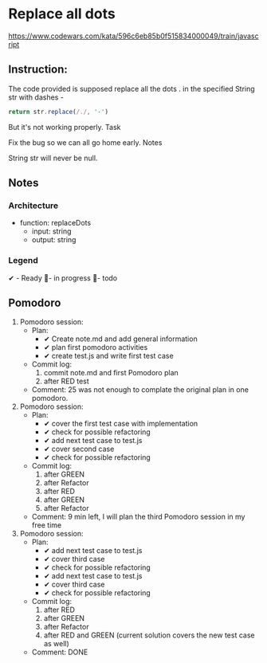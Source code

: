 # Replace all dots
https://www.codewars.com/kata/596c6eb85b0f515834000049/train/javascript
## Instruction:
The code provided is supposed replace all the dots . in the specified String str with dashes -
```javascript
return str.replace(/./, '-')
```
But it's not working properly.
Task

Fix the bug so we can all go home early.
Notes

String str will never be null.


## Notes
### Architecture
* function: replaceDots
    * input: string
    * output: string
### Legend
 ✔ - Ready
 🚧- in progress
 📃- todo
## Pomodoro
1. Pomodoro session:
    * Plan:
        * ✔ Create note.md and add general information 
        * ✔ plan first pomodoro activities
        * ✔ create test.js and write first test case
    * Commit log:
        1. commit note.md and first Pomodoro plan
        1. after RED test
    * Comment: 25 was not enough to complate the original plan in one pomodoro.
1. Pomodoro session:
    * Plan:
        * ✔ cover the first test case with implementation
        * ✔ check for possible refactoring
        * ✔ add next test case to test.js
        * ✔ cover second case
        * ✔ check for possible refactoring
    * Commit log:
        1. after GREEN
        1. after Refactor
        1. after RED
        1. after GREEN
        1. after Refactor
    * Comment: 9 min left, I will plan the third Pomodoro session in my free time
1. Pomodoro session:
    * Plan:
        * ✔ add next test case to test.js
        * ✔ cover third case
        * ✔  check for possible refactoring
        * ✔  add next test case to test.js
        * ✔ cover third case
        * ✔ check for possible refactoring
    * Commit log:
        1. after RED
        1. after GREEN
        1. after Refactor
        1. after RED and GREEN (current solution covers the new test case as well)
    * Comment:
        DONE
        